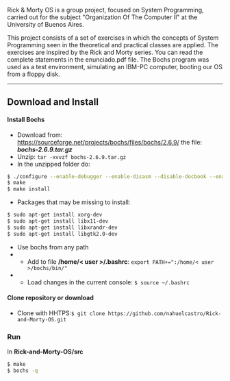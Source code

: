Rick & Morty OS is a group project, focused on System Programming, carried out for the subject "Organization Of The Computer II" at the University of Buenos Aires. 

This project consists of a set of exercises in which the concepts of System Programming seen in the theoretical and practical classes are applied. The exercises are inspired by the Rick and Morty series. You can read the complete statements in the enunciado.pdf file. The Bochs program was used as a test environment, simulating an IBM-PC computer, booting our OS from a floppy disk.

------------

## Download and Install
#### Install Bochs
- Download from: https://sourceforge.net/projects/bochs/files/bochs/2.6.9/  the file: ***bochs-2.6.9.tar.gz***
- Unzip: `tar -xvvzf bochs-2.6.9.tar.gz`
- In the unzipped folder do:
```bash
$ ./configure --enable-debugger --enable-disasm --disable-docbook --enable-readline LDFLAGS='-pthread' --prefix=/home/<USER>/bochs/
$ make
$ make install
```
- Packages that may be missing to install:
```bash
$ sudo apt-get install xorg-dev
$ sudo apt-get install libx11-dev
$ sudo apt-get install libxrandr-dev
$ sudo apt-get install libgtk2.0-dev
```

-  Use bochs from any path
- - Add to file **/home/< user >/.bashrc**: `export PATH+=":/home/< user >/bochs/bin/"`
- -  Load changes in the current console: `$ source ~/.bashrc`

#### Clone repository or download
- Clone with HHTPS:`$ git clone https://github.com/nahuelcastro/Rick-and-Morty-OS.git`

### Run 
In **Rick-and-Morty-OS/src**
```bash
$ make
$ bochs -q
```
